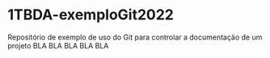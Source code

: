 # 1TBDA-exemploGit2022
Repositório de exemplo de uso do Git para controlar a documentação de um projeto
BLA BLA BLA BLA BLA
